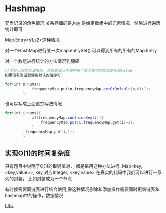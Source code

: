# Hashmap
充当记录的角色情况,关系存储的是,key 是给定数组中的元素情况，然后进行遍历统计即可

Map.Entry<s1,s2>这种情况

对一个HashMap进行某一次map.entrySet(),可以得到所有的所有的Map.Entry

对一个数组进行统计的方法情况乳腺癌
```java
//学会上面的写法情况，意思是说当字典中有个某个键当时候就是用其value,
如果没有当话就使用默认的值即可

for(int n:nums){
            frequencyMap.put(n,frequencyMap.getOrDefault(n,0)+1);
        }
```

也可以写成上面这宗写法情况
```java
for(int i:nums){
            if(frequencyMap.containsKey(i)){
                frequencyMap.put(i,frequencyMap.get(i)+1);
            }  
         frequencyMap.put(i,1);
        }
```


## 实现O(1)的时间复杂度

只有题目中说明了O(1)的取键值对， 都是采用这种办法进行, Map<key,<key,value>>, key 对应Integer, <key,value> 在真实的代码中我们可以进行一系列的封装， 比如封装成为一个节点


有时候需要同链表进行结合使用,像这种情况删除和添加操作需要同时更新链表和hashmap中的操作，数据情况

[LRU](https://leetcode.com/problems/lru-cache/discuss/45922/JAVA-Easy-Version-To-Understand!!!!)
       
